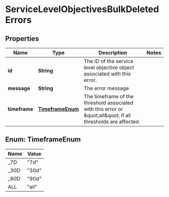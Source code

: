 

# ServiceLevelObjectivesBulkDeletedErrors

## Properties

Name | Type | Description | Notes
------------ | ------------- | ------------- | -------------
**id** | **String** | The ID of the service level objective object associated with this error. | 
**message** | **String** | The error message | 
**timeframe** | [**TimeframeEnum**](#TimeframeEnum) | The timeframe of the threshold associated with this error or \&quot;all\&quot; if all thresholds are affected. | 



## Enum: TimeframeEnum

Name | Value
---- | -----
_7D | &quot;7d&quot;
_30D | &quot;30d&quot;
_90D | &quot;90d&quot;
ALL | &quot;all&quot;



